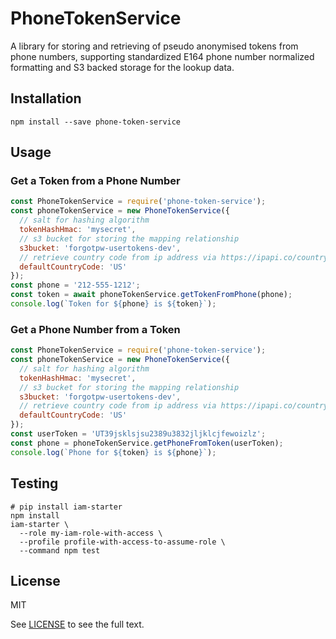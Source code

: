 # PhoneTokenService

A library for storing and retrieving of pseudo anonymised tokens from phone numbers, supporting standardized E164 phone number normalized formatting and S3 backed storage for the lookup data.

## Installation

```shell
npm install --save phone-token-service
```

## Usage

### Get a Token from a Phone Number

```javascript
const PhoneTokenService = require('phone-token-service');
const phoneTokenService = new PhoneTokenService({
  // salt for hashing algorithm 
  tokenHashHmac: 'mysecret',
  // s3 bucket for storing the mapping relationship
  s3bucket: 'forgotpw-usertokens-dev',
  // retrieve country code from ip address via https://ipapi.co/country/
  defaultCountryCode: 'US'
});
const phone = '212-555-1212';
const token = await phoneTokenService.getTokenFromPhone(phone);
console.log(`Token for ${phone} is ${token}`);
```

### Get a Phone Number from a Token

```javascript
const PhoneTokenService = require('phone-token-service');
const phoneTokenService = new PhoneTokenService({
  // salt for hashing algorithm 
  tokenHashHmac: 'mysecret',
  // s3 bucket for storing the mapping relationship
  s3bucket: 'forgotpw-usertokens-dev',
  // retrieve country code from ip address via https://ipapi.co/country/
  defaultCountryCode: 'US'
});
const userToken = 'UT39jsklsjsu2389u3832jljklcjfewoizlz';
const phone = phoneTokenService.getPhoneFromToken(userToken);
console.log(`Phone for ${token} is ${phone}`);
```

## Testing

```shell
# pip install iam-starter
npm install
iam-starter \
  --role my-iam-role-with-access \
  --profile profile-with-access-to-assume-role \
  --command npm test 
```

## License

MIT

See [LICENSE](LICENSE.txt) to see the full text.
